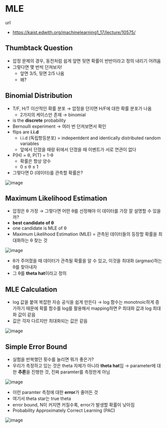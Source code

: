 # MLE
url
* https://kaist.edwith.org/machinelearning1_17/lecture/10575/
## Thumbtack Question
* 압정 문제의 경우, 동전처럼 쉽게 앞면 뒷면 확률이 반반이라고 정의 내리기 어려움
* 그렇다면 몇 번씩 던져보자!
  * 앞면 3/5, 뒷면 2/5 나옴
  * 왜?
  
## Binomial Distribution
* T/F, H/T 이산적인 확률 분포 → 압정을 던지면 H/F에 대한 확률 분포가 나옴
  * 2가지의 케이스만 존재 → binomial 
* is the **discrete** probability 
* Bernoulli experiment → 여러 번 던져보면서 확인
* flips are **i.i.d**
  * i.i.d (독립항등분포) = indepentdent and identically distributed random variables
  * 앞에서 던졌을 때랑 뒤에서 던졌을 때 이벤트가 서로 연관이 없다
* P(H) = θ, P(T) = 1-θ
  * 확률은 항상 양수
  * 0 ≤ θ ≤ 1
* 그렇다면 D (데이터)를 관측할 확률은?

![image](https://user-images.githubusercontent.com/42960718/83943051-e3fc9080-a833-11ea-95b0-4e89c91a4fc4.png)


## Maximum Likelihood Estimation
* 압정은 θ 가정 → 그렇다면 어떤 θ를 선정해야 이 데이터를 가장 잘 설명할 수 있을까?
 * **best candidate of θ**
* one candidate is MLE of θ
* Maximum Likelihood Estimation (MLE) = 관측된 데이터들의 등장할 확률을 최대화하는 θ 찾는 것

 ![image](https://user-images.githubusercontent.com/42960718/83943148-959bc180-a834-11ea-96c1-a1fb93dfae57.png)
* θ가 주어졌을 때 데이터가 관측될 확률을 알 수 있고, 이것을 최대화 (argmax)하는 θ를 찾아내자
* 그 θ를 **theta hat**이라고 정의

## MLE Calculation
* log 값을 붙여 복잡한 자승 공식을 쉽게 만든다 → log 함수는 monotnoic하게 증가하기 때문에 확률 함수를 log를 활용해서 mapping하면 P 최대화 값과 log 최대화 값이 같음
 * 값은 각자 다르지만 최대화되는 값은 같음
 
  ![image](https://user-images.githubusercontent.com/42960718/83943251-8701da00-a835-11ea-81e7-fb846afa5c5b.png)

## Simple Error Bound
* 실험을 반복했던 횟수를 늘리면 뭐가 좋은가?
 * 우리가 측정하고 있는 것은 theta 자체가 아니라 **theta hat**임 → parameter에 대한 **추론**을 진행한 것, 진짜 paramter를 측정한게 아님

![image](https://user-images.githubusercontent.com/42960718/83943354-4e163500-a836-11ea-94f8-5da4a1212e43.png)

 * 이런 paramter 측정에 대한 **error**가 줄어든 것
 * 여기서 theta star는 true theta 
 * error bound, N이 커지면 커질수록, error가 발생할 확률이 낮아짐
* Probability Approximately Correct Learning (PAC)

![image](https://user-images.githubusercontent.com/42960718/83943386-9df4fc00-a836-11ea-9f9e-9fe263e61aa2.png)




  



  

  
  
